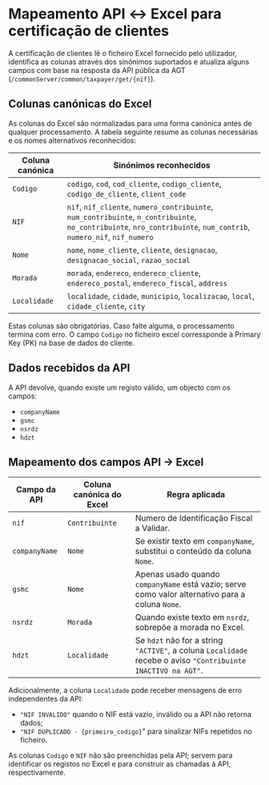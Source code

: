 # Mapeamento API ↔ Excel para certificação de clientes

A certificação de clientes lê o ficheiro Excel fornecido pelo utilizador, identifica as colunas através dos sinónimos suportados e atualiza alguns campos com base na resposta da API pública da AGT (`/commonServer/common/taxpayer/get/{nif}`).

## Colunas canónicas do Excel

As colunas do Excel são normalizadas para uma forma canónica antes de qualquer processamento. A tabela seguinte resume as colunas necessárias e os nomes alternativos reconhecidos:

| Coluna canónica | Sinónimos reconhecidos |
| ---------------- | ---------------------- |
| `Codigo` | `codigo`, `cod`, `cod_cliente`, `codigo_cliente`, `codigo_de_cliente`, `client_code` |
| `NIF` | `nif`, `nif_cliente`, `numero_contribuinte`, `num_contribuinte`, `n_contribuinte`, `no_contribuinte`, `nro_contribuinte`, `num_contrib`, `numero_nif`, `nif_numero` |
| `Nome` | `nome`, `nome_cliente`, `cliente`, `designacao`, `designacao_social`, `razao_social` |
| `Morada` | `morada`, `endereco`, `endereco_cliente`, `endereco_postal`, `endereco_fiscal`, `address` |
| `Localidade` | `localidade`, `cidade`, `municipio`, `localizacao`, `local`, `cidade_cliente`, `city` |

Estas colunas são obrigatórias. Caso falte alguma, o processamento termina com erro.
O campo `Codigo` no ficheiro excel corressponde à Primary Key (PK) na base de dados do cliente.

## Dados recebidos da API

A API devolve, quando existe um registo válido, um objecto com os campos:

- `companyName`
- `gsmc`
- `nsrdz`
- `hdzt`

## Mapeamento dos campos API → Excel

| Campo da API | Coluna canónica do Excel | Regra aplicada |
| ------------- | ------------------------ | -------------- |
| `nif` | `Contribuinte` | Numero de Identificação Fiscal a Validar. |
| `companyName` | `Nome` | Se existir texto em `companyName`, substitui o conteúdo da coluna `Nome`. |
| `gsmc` | `Nome` | Apenas usado quando `companyName` está vazio; serve como valor alternativo para a coluna `Nome`. |
| `nsrdz` | `Morada` | Quando existe texto em `nsrdz`, sobrepõe a morada no Excel. |
| `hdzt` | `Localidade` | Se `hdzt` não for a string `"ACTIVE"`, a coluna `Localidade` recebe o aviso `"Contribuinte INACTIVO na AGT"`. |

Adicionalmente, a coluna `Localidade` pode receber mensagens de erro independentes da API:

- `"NIF INVALIDO"` quando o NIF está vazio, inválido ou a API não retorna dados;
- `"NIF DUPLICADO - {primeiro_codigo}`" para sinalizar NIFs repetidos no ficheiro.

As colunas `Codigo` e `NIF` não são preenchidas pela API; servem para identificar os registos no Excel e para construir as chamadas à API, respectivamente.
